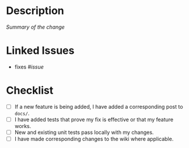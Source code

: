 # Description

_Summary of the change_

# Linked Issues

- fixes #_issue_

# Checklist

- [ ] If a new feature is being added, I have added a corresponding post to ``docs/``.
- [ ] I have added tests that prove my fix is effective or that my feature works.
- [ ] New and existing unit tests pass locally with my changes.
- [ ] I have made corresponding changes to the wiki where applicable.
